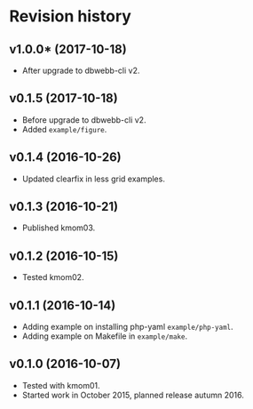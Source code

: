 Revision history
===================


v1.0.0* (2017-10-18)
-------------------

* After upgrade to dbwebb-cli v2.


v0.1.5 (2017-10-18)
-------------------

* Before upgrade to dbwebb-cli v2.
* Added `example/figure`.


v0.1.4 (2016-10-26)
-------------------

* Updated clearfix in less grid examples.


v0.1.3 (2016-10-21)
-------------------

* Published kmom03.


v0.1.2 (2016-10-15)
-------------------

* Tested kmom02.


v0.1.1 (2016-10-14)
-------------------

* Adding example on installing php-yaml `example/php-yaml`.
* Adding example on Makefile in `example/make`.


v0.1.0 (2016-10-07)
-------------------

* Tested with kmom01.
* Started work in October 2015, planned release autumn 2016.
